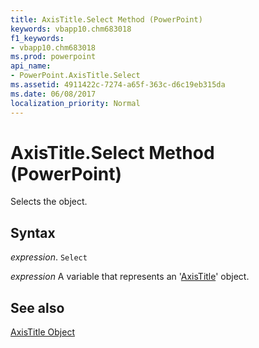 ```yaml
---
title: AxisTitle.Select Method (PowerPoint)
keywords: vbapp10.chm683018
f1_keywords:
- vbapp10.chm683018
ms.prod: powerpoint
api_name:
- PowerPoint.AxisTitle.Select
ms.assetid: 4911422c-7274-a65f-363c-d6c19eb315da
ms.date: 06/08/2017
localization_priority: Normal
---
```



# AxisTitle.Select Method (PowerPoint)

Selects the object.


## Syntax

 _expression_. `Select`

_expression_ A variable that represents an '[AxisTitle](PowerPoint.AxisTitle.md)' object.


## See also


[AxisTitle Object](PowerPoint.AxisTitle.md)

